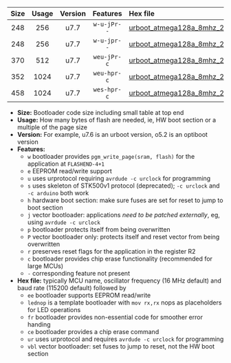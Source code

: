 |Size|Usage|Version|Features|Hex file|
|:-:|:-:|:-:|:-:|:--|
|248|256|u7.7|`w-u-jPr--`|[urboot_atmega128a_8mhz_250000bps_lednop_ur_vbl.hex](https://raw.githubusercontent.com/stefanrueger/urboot.hex/main/mcus/atmega128a/fcpu_8mhz/250000_bps/urboot_atmega128a_8mhz_250000bps_lednop_ur_vbl.hex)|
|248|256|u7.7|`w-u-jpr--`|[urboot_atmega128a_8mhz_250000bps_lednop_fr_ur_vbl.hex](https://raw.githubusercontent.com/stefanrueger/urboot.hex/main/mcus/atmega128a/fcpu_8mhz/250000_bps/urboot_atmega128a_8mhz_250000bps_lednop_fr_ur_vbl.hex)|
|370|512|u7.7|`weu-jPr-c`|[urboot_atmega128a_8mhz_250000bps_ee_lednop_fr_ce_ur_vbl.hex](https://raw.githubusercontent.com/stefanrueger/urboot.hex/main/mcus/atmega128a/fcpu_8mhz/250000_bps/urboot_atmega128a_8mhz_250000bps_ee_lednop_fr_ce_ur_vbl.hex)|
|352|1024|u7.7|`weu-hpr-c`|[urboot_atmega128a_8mhz_250000bps_ee_lednop_fr_ce_ur.hex](https://raw.githubusercontent.com/stefanrueger/urboot.hex/main/mcus/atmega128a/fcpu_8mhz/250000_bps/urboot_atmega128a_8mhz_250000bps_ee_lednop_fr_ce_ur.hex)|
|458|1024|u7.7|`wes-hpr-c`|[urboot_atmega128a_8mhz_250000bps_ee_lednop_fr_ce.hex](https://raw.githubusercontent.com/stefanrueger/urboot.hex/main/mcus/atmega128a/fcpu_8mhz/250000_bps/urboot_atmega128a_8mhz_250000bps_ee_lednop_fr_ce.hex)|

- **Size:** Bootloader code size including small table at top end
- **Usage:** How many bytes of flash are needed, ie, HW boot section or a multiple of the page size
- **Version:** For example, u7.6 is an urboot version, o5.2 is an optiboot version
- **Features:**
  + `w` bootloader provides `pgm_write_page(sram, flash)` for the application at `FLASHEND-4+1`
  + `e` EEPROM read/write support
  + `u` uses urprotocol requiring `avrdude -c urclock` for programming
  + `s` uses skeleton of STK500v1 protocol (deprecated); `-c urclock` and `-c arduino` both work
  + `h` hardware boot section: make sure fuses are set for reset to jump to boot section
  + `j` vector bootloader: applications *need to be patched externally*, eg, using `avrdude -c urclock`
  + `p` bootloader protects itself from being overwritten
  + `P` vector bootloader only: protects itself and reset vector from being overwritten
  + `r` preserves reset flags for the application in the register R2
  + `c` bootloader provides chip erase functionality (recommended for large MCUs)
  + `-` corresponding feature not present
- **Hex file:** typically MCU name, oscillator frequency (16 MHz default) and baud rate (115200 default) followed by
  + `ee` bootloader supports EEPROM read/write
  + `lednop` is a template bootloader with `mov rx,rx` nops as placeholders for LED operations
  + `fr` bootloader provides non-essential code for smoother error handing
  + `ce` bootloader provides a chip erase command
  + `ur` uses urprotocol and requires `avrdude -c urclock` for programming
  + `vbl` vector bootloader: set fuses to jump to reset, not the HW boot section

